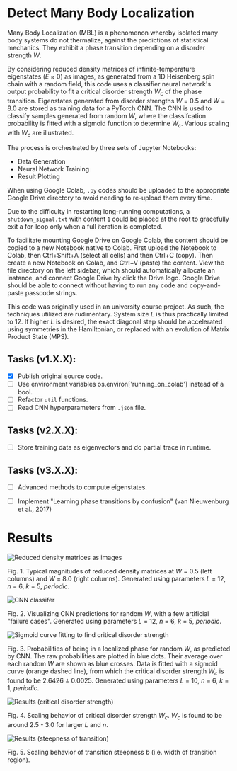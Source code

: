 # Detect Many Body Localization

Many Body Localization (MBL) is a phenomenon whereby isolated many body systems do not thermalize, against the predictions of statistical mechanics. 
They exhibit a phase transition depending on a disorder strength _W_. 

By considering reduced density matrices of infinite-temperature eigenstates (_E_ &#x2248; 0) as images, 
as generated from a 1D Heisenberg spin chain with a random field, 
this code uses a classifier neural network's output probability to fit a critical disorder strength _W<sub>c</sub>_ of the phase transition. 
Eigenstates generated from disorder strengths _W_ = 0.5 and _W_ = 8.0 are stored as training data for a PyTorch CNN. 
The CNN is used to classify samples generated from random _W_, 
where the classifcation probability is fitted with a sigmoid function to determine _W<sub>c</sub>_.
Various scaling with _W<sub>c</sub>_ are illustrated.

The process is orchestrated by three sets of Jupyter Notebooks:
* Data Generation
* Neural Network Training
* Result Plotting

When using Google Colab, `.py` codes should be uploaded to the appropriate Google Drive directory to avoid needing to re-upload them every time.

Due to the difficulty in restarting long-running computations, a `shutdown_signal.txt` with content `1` could be placed at the root to gracefully exit a for-loop only when a full iteration is completed.

To facilitate mounting Google Drive on Google Colab, the content should be copied to a new Notebook native to Colab.
First upload the Notebook to Colab, then Ctrl+Shift+A (select all cells) and then Ctrl+C (copy).
Then create a new Notebook on Colab, and Ctrl+V (paste) the content.
View the file directory on the left sidebar, which should automatically allocate an instance, and connect Google Drive by click the Drive logo.
Google Drive should be able to connect without having to run any code and copy-and-paste passcode strings.

This code was originally used in an university course project. 
As such, the techniques utilized are rudimentary. 
System size _L_ is thus practically limited to 12.
If higher _L_ is desired, the exact diagonal step should be accelerated using symmetries in the Hamiltonian, or replaced with an evolution of Matrix Product State (MPS).



## Tasks (v1.X.X):

- [x] Publish original source code.
- [ ] Use environment variables os.environ['running_on_colab'] instead of a bool.
- [ ] Refactor `util` functions.
- [ ] Read CNN hyperparameters from `.json` file.

## Tasks (v2.X.X):

- [ ] Store training data as eigenvectors and do partial trace in runtime.

## Tasks (v3.X.X):

- [ ] Advanced methods to compute eigenstates.
- [ ] Implement "Learning phase transitions by confusion" (van Nieuwenburg et al., 2017)



# Results

![Reduced density matrices as images](https://github.com/tinkei/detect-many-body-localization/blob/master/resources/reduced-density_L12-n6-periodic-k5.png?raw=true)

Fig. 1.
Typical magnitudes of reduced density matrices at _W_ = 0.5 (left columns) and _W_ = 8.0 (right columns). 
Generated using parameters _L_ = 12, _n_ = 6, _k_ = 5, _periodic_.

![CNN classifer](https://github.com/tinkei/detect-many-body-localization/blob/master/resources/model-prediction_L12-n6-periodic-k5.png?raw=true)

Fig. 2.
Visualizing CNN predictions for random _W_, with a few artificial "failure cases".
Generated using parameters _L_ = 12, _n_ = 6, _k_ = 5, _periodic_.

![Sigmoid curve fitting to find critical disorder strength](https://github.com/tinkei/detect-many-body-localization/blob/master/resources/curve-fitting_L10-n6-periodic-k1.png?raw=true)

Fig. 3.
Probabilities of being in a localized phase for random _W_, as predicted by CNN. 
The raw probabilities are plotted in blue dots. 
Their average over each random _W_ are shown as blue crosses. 
Data is fitted with a sigmoid curve (orange dashed line), from which the critical disorder strength _W<sub>c</sub>_ is found to be 2.6426 &pm; 0.0025.
Generated using parameters _L_ = 10, _n_ = 6, _k_ = 1, _periodic_.

![Results (critical disorder strength)](https://github.com/tinkei/detect-many-body-localization/blob/master/resources/scaling_W_dataset3.png?raw=true)

Fig. 4.
Scaling behavior of critical disorder strength _W<sub>c</sub>_. 
_W<sub>c</sub>_ is found to be around 2.5 - 3.0 for larger _L_ and _n_.

![Results (steepness of transition)](https://github.com/tinkei/detect-many-body-localization/blob/master/resources/scaling_b_dataset3.png?raw=true)

Fig. 5.
Scaling behavior of transition steepness _b_ (i.e. width of transition region). 
